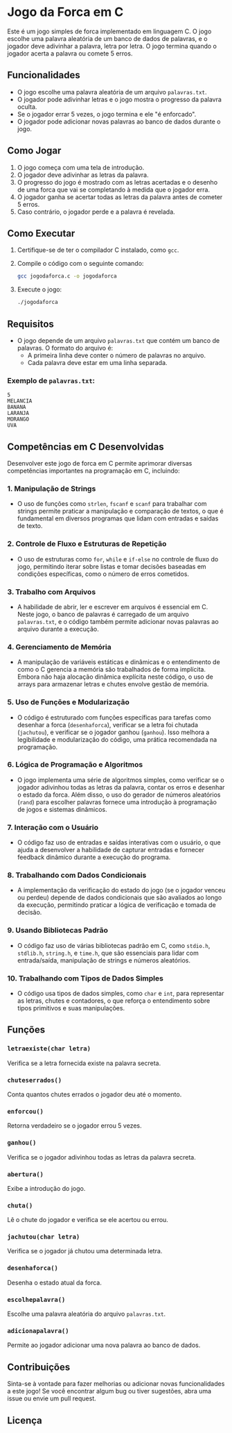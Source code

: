 
# Jogo da Forca em C

Este é um jogo simples de forca implementado em linguagem C. O jogo escolhe uma palavra aleatória de um banco de dados de palavras, e o jogador deve adivinhar a palavra, letra por letra. O jogo termina quando o jogador acerta a palavra ou comete 5 erros.

## Funcionalidades

- O jogo escolhe uma palavra aleatória de um arquivo `palavras.txt`.
- O jogador pode adivinhar letras e o jogo mostra o progresso da palavra oculta.
- Se o jogador errar 5 vezes, o jogo termina e ele "é enforcado".
- O jogador pode adicionar novas palavras ao banco de dados durante o jogo.

## Como Jogar

1. O jogo começa com uma tela de introdução.
2. O jogador deve adivinhar as letras da palavra.
3. O progresso do jogo é mostrado com as letras acertadas e o desenho de uma forca que vai se completando à medida que o jogador erra.
4. O jogador ganha se acertar todas as letras da palavra antes de cometer 5 erros.
5. Caso contrário, o jogador perde e a palavra é revelada.

## Como Executar

1. Certifique-se de ter o compilador C instalado, como `gcc`.
2. Compile o código com o seguinte comando:

   ```bash
   gcc jogodaforca.c -o jogodaforca
   ```

3. Execute o jogo:

   ```bash
   ./jogodaforca
   ```

## Requisitos

- O jogo depende de um arquivo `palavras.txt` que contém um banco de palavras. O formato do arquivo é:
  - A primeira linha deve conter o número de palavras no arquivo.
  - Cada palavra deve estar em uma linha separada.

### Exemplo de `palavras.txt`:

```
5
MELANCIA
BANANA
LARANJA
MORANGO
UVA
```

## Competências em C Desenvolvidas

Desenvolver este jogo de forca em C permite aprimorar diversas competências importantes na programação em C, incluindo:

### 1. **Manipulação de Strings**
   - O uso de funções como `strlen`, `fscanf` e `scanf` para trabalhar com strings permite praticar a manipulação e comparação de textos, o que é fundamental em diversos programas que lidam com entradas e saídas de texto.

### 2. **Controle de Fluxo e Estruturas de Repetição**
   - O uso de estruturas como `for`, `while` e `if-else` no controle de fluxo do jogo, permitindo iterar sobre listas e tomar decisões baseadas em condições específicas, como o número de erros cometidos.

### 3. **Trabalho com Arquivos**
   - A habilidade de abrir, ler e escrever em arquivos é essencial em C. Neste jogo, o banco de palavras é carregado de um arquivo `palavras.txt`, e o código também permite adicionar novas palavras ao arquivo durante a execução.

### 4. **Gerenciamento de Memória**
   - A manipulação de variáveis estáticas e dinâmicas e o entendimento de como o C gerencia a memória são trabalhados de forma implícita. Embora não haja alocação dinâmica explícita neste código, o uso de arrays para armazenar letras e chutes envolve gestão de memória.

### 5. **Uso de Funções e Modularização**
   - O código é estruturado com funções específicas para tarefas como desenhar a forca (`desenhaforca`), verificar se a letra foi chutada (`jachutou`), e verificar se o jogador ganhou (`ganhou`). Isso melhora a legibilidade e modularização do código, uma prática recomendada na programação.

### 6. **Lógica de Programação e Algoritmos**
   - O jogo implementa uma série de algoritmos simples, como verificar se o jogador adivinhou todas as letras da palavra, contar os erros e desenhar o estado da forca. Além disso, o uso do gerador de números aleatórios (`rand`) para escolher palavras fornece uma introdução à programação de jogos e sistemas dinâmicos.

### 7. **Interação com o Usuário**
   - O código faz uso de entradas e saídas interativas com o usuário, o que ajuda a desenvolver a habilidade de capturar entradas e fornecer feedback dinâmico durante a execução do programa.

### 8. **Trabalhando com Dados Condicionais**
   - A implementação da verificação do estado do jogo (se o jogador venceu ou perdeu) depende de dados condicionais que são avaliados ao longo da execução, permitindo praticar a lógica de verificação e tomada de decisão.

### 9. **Usando Bibliotecas Padrão**
   - O código faz uso de várias bibliotecas padrão em C, como `stdio.h`, `stdlib.h`, `string.h`, e `time.h`, que são essenciais para lidar com entrada/saída, manipulação de strings e números aleatórios.

### 10. **Trabalhando com Tipos de Dados Simples**
   - O código usa tipos de dados simples, como `char` e `int`, para representar as letras, chutes e contadores, o que reforça o entendimento sobre tipos primitivos e suas manipulações.

## Funções

### `letraexiste(char letra)`

Verifica se a letra fornecida existe na palavra secreta.

### `chuteserrados()`

Conta quantos chutes errados o jogador deu até o momento.

### `enforcou()`

Retorna verdadeiro se o jogador errou 5 vezes.

### `ganhou()`

Verifica se o jogador adivinhou todas as letras da palavra secreta.

### `abertura()`

Exibe a introdução do jogo.

### `chuta()`

Lê o chute do jogador e verifica se ele acertou ou errou.

### `jachutou(char letra)`

Verifica se o jogador já chutou uma determinada letra.

### `desenhaforca()`

Desenha o estado atual da forca.

### `escolhepalavra()`

Escolhe uma palavra aleatória do arquivo `palavras.txt`.

### `adicionapalavra()`

Permite ao jogador adicionar uma nova palavra ao banco de dados.

## Contribuições

Sinta-se à vontade para fazer melhorias ou adicionar novas funcionalidades a este jogo! Se você encontrar algum bug ou tiver sugestões, abra uma issue ou envie um pull request.

## Licença


